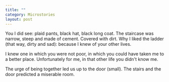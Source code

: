 ```yaml
---
title: ""
category: Microstories
layout: post
---
```


You I did see: plaid pants, black hat, black long coat. The staircase was narrow, steep and made of cement. Covered with dirt. Why I liked the ladder (that way, dirty and sad): because I knew of your other lives.

I knew one in which you were not poor, in which you could have taken me to a better place. Unfortunately for me, in that other life you didn't know me.

The urge of being together led us up to the door (small). The stairs and the door predicted a miserable room.
